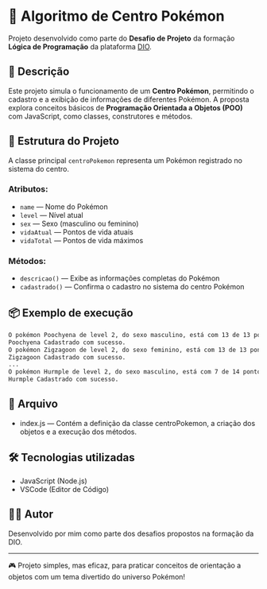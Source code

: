# 🏥 Algoritmo de Centro Pokémon

Projeto desenvolvido como parte do **Desafio de Projeto** da formação **Lógica de Programação** da plataforma [DIO](https://www.dio.me).

## 🎯 Descrição

Este projeto simula o funcionamento de um **Centro Pokémon**, permitindo o cadastro e a exibição de informações de diferentes Pokémon. A proposta explora conceitos básicos de **Programação Orientada a Objetos (POO)** com JavaScript, como classes, construtores e métodos.

## 🧱 Estrutura do Projeto

A classe principal `centroPokemon` representa um Pokémon registrado no sistema do centro.

### Atributos:
- `name` — Nome do Pokémon
- `level` — Nível atual
- `sex` — Sexo (masculino ou feminino)
- `vidaAtual` — Pontos de vida atuais
- `vidaTotal` — Pontos de vida máximos

### Métodos:
- `descricao()` — Exibe as informações completas do Pokémon
- `cadastrado()` — Confirma o cadastro no sistema do centro Pokémon

## 📦 Exemplo de execução

```bash
O pokémon Poochyena de level 2, do sexo masculino, está com 13 de 13 pontos vida.
Poochyena Cadastrado com sucesso.
O pokémon Zigzagoon de level 2, do sexo feminino, está com 13 de 13 pontos vida.
Zigzagoon Cadastrado com sucesso.
...
O pokémon Hurmple de level 2, do sexo masculino, está com 7 de 14 pontos vida.
Hurmple Cadastrado com sucesso.
```

## 📁 Arquivo

  * index.js — Contém a definição da classe centroPokemon, a criação dos objetos e a execução dos métodos.

## 🛠️ Tecnologias utilizadas

  * JavaScript (Node.js)
  * VSCode (Editor de Código)

## 👨‍🎓 Autor

Desenvolvido por mim como parte dos desafios propostos na formação da DIO.

---

🎮 Projeto simples, mas eficaz, para praticar conceitos de orientação a objetos com um tema divertido do universo Pokémon!
